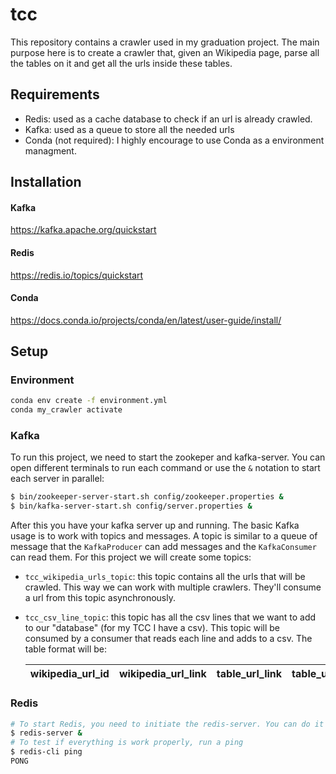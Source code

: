 # tcc
This repository contains a crawler used in my graduation project. The main purpose here is to create a crawler that, given an Wikipedia page, parse all the tables on it and get all the urls inside these tables.

## Requirements
- Redis: used as a cache database to check if an url is already crawled.
- Kafka: used as a queue to store all the needed urls
- Conda (not required): I highly encourage to use Conda as a environment managment.

## Installation
#### Kafka
https://kafka.apache.org/quickstart

#### Redis
https://redis.io/topics/quickstart

#### Conda
https://docs.conda.io/projects/conda/en/latest/user-guide/install/

## Setup
### Environment
``` bash
conda env create -f environment.yml
conda my_crawler activate
```
### Kafka
To run this project, we need to start the zookeper and kafka-server. You can open different terminals to run each command or use the `&` notation to start each server in parallel:
```sh
$ bin/zookeeper-server-start.sh config/zookeeper.properties &
$ bin/kafka-server-start.sh config/server.properties &
```
After this you have your kafka server up and running. The basic Kafka usage is to work with topics and messages. A topic is similar to a queue of message that the `KafkaProducer` can add messages and the `KafkaConsumer` can read them. For this project we will create some topics:
- `tcc_wikipedia_urls_topic`: this topic contains all the urls that will be crawled. This way we can work with multiple crawlers. They'll consume a url from this topic asynchronously.
- `tcc_csv_line_topic`: this topic has all the csv lines that we want to add to our "database" (for my TCC I have a csv). This topic will be consumed by a consumer that reads each line and adds to a csv. The table format will be:

  |wikipedia_url_id | wikipedia_url_link | table_url_link | table_url_title | table_url_text | table_url_main_text | table_url_description
  |---|---|---|---|---|---|---|

### Redis
``` bash
# To start Redis, you need to initiate the redis-server. You can do it as a paralel process
$ redis-server &
# To test if everything is work properly, run a ping
$ redis-cli ping
PONG
```
